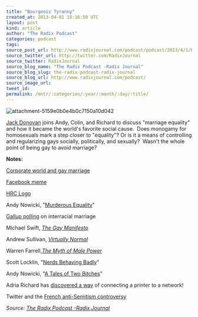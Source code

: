 ```yaml
---
title: "Bourgeois Tyranny"
created_at: 2013-04-01 19:16:50 UTC
layout: post
kind: article
author: "The Radix Podcast"
categories: podcast
tags: 
source_post_url: http://www.radixjournal.com/podcast/podcast/2013/4/1/bourgeois-tyranny
source_twitter_url: http://twitter.com/RadixJournal
source_twitter: RadixJournal
source_blog_name: "The Radix Podcast -Radix Journal"
source_blog_slug: the-radix-podcast-radix-journal
source_blog_url: http://www.radixjournal.com/podcast/
source_image_url: 
tweet_id:
permalink: /mntr/:categories/:year/:month/:day/:title/
---
```

<img class="thumb-image" alt="attachment-5159e0b0e4b0c7150a10d042" data-image="https://static1.squarespace.com/static/51c946cde4b0f05142538988/5298e223e4b008c3d680f470/5298e269e4b008c3d680f75e/1385751296570/gay_gothic.jpg" data-image-dimensions="272x174" data-image-focal-point="0.5,0.5" data-load="false" data-image-id="5298e269e4b008c3d680f75e" data-type="image" src="https://static1.squarespace.com/static/51c946cde4b0f05142538988/5298e223e4b008c3d680f470/5298e269e4b008c3d680f75e/1385751296570/gay_gothic.jpg?format=1000w" />
          
        

        

      
    
    
  


<p><a href="http://www.jack-donovan.com/axis/">Jack Donovan</a> joins Andy, Colin, and Richard to discuss "marriage equality" and how it became the world's favorite social cause. &nbsp;Does monogamy for homosexuals mark a step closer to "equality"? Or is it a means of controlling and regularizing gays socially, politically, and sexually? &nbsp;Wasn't the whole point of being gay to avoid marriage? &nbsp; &nbsp;</p><p><strong>Notes:</strong></p><p><a href="http://www.pbs.org/newshour/businessdesk/2013/03/the-economic-benefits-of-gay-m.html">Corporate world and gay marriage</a></p><p><a href="http://media1.policymic.com/site/articles/31152/photo.jpg">Facebook meme</a></p><p><a href="http://www.hrc.org/the-hrc-story/about-our-logo">HRC Logo</a></p><p>Andy Nowicki, "<a href="http://alternativeright.com/blog/2013/3/25/murderous-equality">Murderous Equality</a>"&nbsp;</p><p><a href="http://www.gallup.com/poll/149390/record-high-approve-black-white-marriages.aspx">Gallup polling</a>&nbsp;on interracial marriage</p><p>Michael Swift,&nbsp;<em><a href="http://rainbowallianceopenfaith.homestead.com/gayagendaswifttext.html">The Gay Manifesto</a></em></p><p>Andrew Sullivan,&nbsp;<em><a href="http://www.amazon.com/gp/product/0679746145/ref=as_li_ss_tl?ie=UTF8&amp;camp=1789&amp;creative=390957&amp;creativeASIN=0679746145&amp;linkCode=as2&amp;tag=alterright03-20">Virtually Normal</a></em></p><p>Warren Farrell,<em><a href="http://www.amazon.com/gp/product/0425181448/ref=as_li_ss_tl?ie=UTF8&amp;camp=1789&amp;creative=390957&amp;creativeASIN=0425181448&amp;linkCode=as2&amp;tag=alterright03-20">The Myth of Male Power</a></em></p><p>Scott Locklin, "<a href="http://takimag.com/article/nerds_behaving_badly_scott_locklin/print#axzz2P9psvU7x">Nerds Behaving Badly</a>"</p><p>Andy Nowicki, "<a href="http://alternativeright.com/blog/2013/3/22/a-tale-of-two-bitches">A Tales of Two Bitches</a>"</p><p>Adria Richard has&nbsp;<a href="http://www.youtube.com/watch?v=_1MVKHr4nps">discovered a way</a>&nbsp;of connecting a printer to a network!</p><p>Twitter and the&nbsp;<a href="http://www.huffingtonpost.com/2012/10/19/unbonjuif-controversy_n_1986280.html">French anti-Semitism controversy</a></p><div class="">
    <i>Source: <a href="http://www.radixjournal.com/podcast/">The Radix Podcast -Radix Journal</a></i>
</div>
